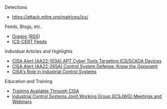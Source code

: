 Detections
- https://attack.mitre.org/matrices/ics/


Feeds, Blogs, etc.
- [Dragos](https://www.dragos.com/blog/) ([RSS](https://www.dragos.com/rss))
- [ICS-CERT Feeds](https://www.cisa.gov/uscert/ics/ICS-CERT-Feeds)


Individual Articles and Highlights
- [CISA Alert (AA22-103A) APT Cyber Tools Targeting ICS/SCADA Devices](https://www.cisa.gov/news-events/cybersecurity-advisories/aa22-103a)
- [CISA Alert (AA22-265A) Control System Defense: Know the Opponent](https://www.cisa.gov/uscert/ncas/alerts/aa22-265a)
- [CISA's Role in Industrial Control Systems](https://www.cisa.gov/ics)


Education and Training
- [Training Available Through CISA](https://www.cisa.gov/uscert/ics/Training-Available-Through-CISA)
- [Industrial Control Systems Joint Working Group (ICSJWG) Meetings and Webinars](https://www.cisa.gov/uscert/ics/icsjwg-meetings-and-webinars)
